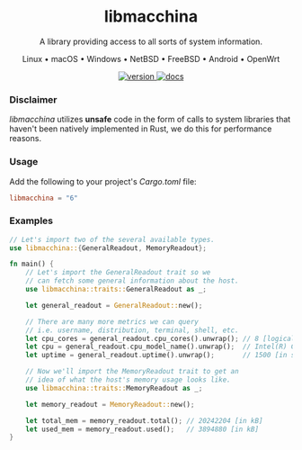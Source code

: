 <div align="center">
<h1>libmacchina</h1>

A library providing access to all sorts of system information.

Linux • macOS • Windows • NetBSD • FreeBSD • Android • OpenWrt

<a href="https://crates.io/crates/libmacchina">
    <img src="https://img.shields.io/crates/v/libmacchina" alt="version" />
</a>

<a href="https://docs.rs/crate/libmacchina/">
    <img src="https://docs.rs/libmacchina/badge.svg" alt="docs" />
</a>

</div>

### Disclaimer

_libmacchina_ utilizes **unsafe** code in the form of calls to system libraries
that haven't been natively implemented in Rust, we do this for performance
reasons.

### Usage

Add the following to your project's _Cargo.toml_ file:

```toml
libmacchina = "6"
```

### Examples

```rust
// Let's import two of the several available types.
use libmacchina::{GeneralReadout, MemoryReadout};

fn main() {
    // Let's import the GeneralReadout trait so we
    // can fetch some general information about the host.
    use libmacchina::traits::GeneralReadout as _;

    let general_readout = GeneralReadout::new();

    // There are many more metrics we can query
    // i.e. username, distribution, terminal, shell, etc.
    let cpu_cores = general_readout.cpu_cores().unwrap(); // 8 [logical cores]
    let cpu = general_readout.cpu_model_name().unwrap();  // Intel(R) Core(TM) i5-8265U CPU @ 1.60GHz
    let uptime = general_readout.uptime().unwrap();       // 1500 [in seconds]

    // Now we'll import the MemoryReadout trait to get an
    // idea of what the host's memory usage looks like.
    use libmacchina::traits::MemoryReadout as _;

    let memory_readout = MemoryReadout::new();

    let total_mem = memory_readout.total(); // 20242204 [in kB]
    let used_mem = memory_readout.used();   // 3894880 [in kB]
}

```
